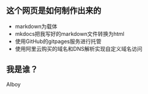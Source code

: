 ## 这个网页是如何制作出来的

- markdown为载体
- mkdocs把我写好的markdown文件转换为html
- 使用GitHub的gitpages服务进行托管
- 使用阿里云购买的域名和DNS解析实现自定义域名访问

## 我是谁？

AIboy

